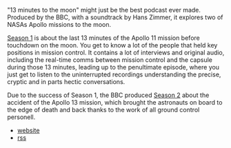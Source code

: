 ---
---
"13 minutes to the moon" might just be the best podcast ever made. Produced by the BBC, with a soundtrack by Hans Zimmer, it explores two of NASAs Apollo missions to the moon.

[Season 1](https://www.bbc.co.uk/programmes/p083t547) is about the last 13 minutes of the Apollo 11 mission before touchdown on the moon. You get to know a lot of the people that held key positions in mission control. It contains a lot of interviews and original audio, including the real-time comms between mission control and the capsule during those 13 minutes, leading up to the penultimate episode, where you just get to listen to the uninterrupted recordings understanding the precise, cryptic and in parts hectic conversations.

Due to the success of Season 1, the BBC produced [Season 2](https://www.bbc.co.uk/programmes/p083wp70) about the accident of the Apollo 13 mission, which brought the astronauts on board to the edge of death and back thanks to the work of all ground control personell.

- [website](https://www.bbc.co.uk/programmes/w13xttx2)
- [rss](https://podcasts.files.bbci.co.uk/w13xttx2.rss)
